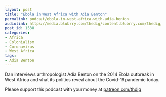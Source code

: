 ```yaml
---
layout: post
title: "Ebola in West Africa with Adia Benton"
permalink: podcast/ebola-in-west-africa-with-adia-benton
audiolink: https://media.blubrry.com/thedig/content.blubrry.com/thedig/The_Dig-EP_258-Benton.mp3
post_id: 1538
categories: 
- Africa
- Colonialism
- Coronavirus
- West Africa
tags: 
- Adia Benton
---
```


Dan interviews anthropologist Adia Benton on the 2014 Ebola outbreak in West Africa and what its politics reveal about the Covid-19 pandemic today.

Please support this podcast with your money at 
[patreon.com/thdig](http://patreon.com/thdig)